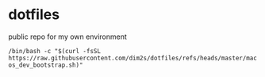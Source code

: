 # dotfiles
public repo for my own environment

``/bin/bash -c "$(curl -fsSL https://raw.githubusercontent.com/dim2s/dotfiles/refs/heads/master/macos_dev_bootstrap.sh)"``
